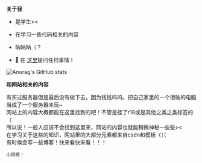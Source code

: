 **关于我**

- 是学生><

- 在学习一些代码相关的内容

- 呐呐呐（？

- 💬 在 [这里](https://github.com/Vanadiry/Vanadiry/issues)提问任何事情！

![Anurag's GitHub stats](https://github-readme-stats.vercel.app/api?username=Vanadiry&show_icons=true&theme=radical)


**和网站相关的内容**


有买过服务器但是最后没有做下去，因为钱钱呜呜。把自己家里的一个很破的电脑当成了一个服务器来玩~<br>
网站上的内容大概都能在这里找到的吧！不管是挂了r18或是其他之类之类标签的（<br>
所以说！一般人应该不会找到这里来，网站的内容也就能稍微神秘一些些><<br />
在学习关于这些的知识，网站里的大部分元素都来自csdn和模板（（（<br />
有时候会写一些博客！快来看快来看！！！

```
小框框！
```
